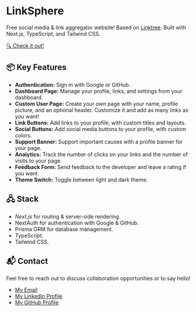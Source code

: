 # LinkSphere

Free social media & link aggregator website! Based on [Linktree](https://linktr.ee). Built with Next.js, TypeScript, and Tailwind CSS.

[🔍 Check it out!](https://linksphere-live.vercel.app)

## 📦 Key Features

- **Authentication:** Sign in with Google or GitHub.
- **Dashboard Page:** Manage your profile, links, and settings from your dashboard.
- **Custom User Page:** Create your own page with your name, profile picture, and an optional header. Customize it and add as many links as you want!
- **Link Buttons:** Add links to your profile, with custom titles and layouts.
- **Social Buttons:** Add social media buttons to your profile, with custom colors.
- **Support Banner:** Support important causes with a profile banner for your page.
- **Analytics:** Track the number of clicks on your links and the number of visits to your page.
- **Feedback Form:** Send feedback to the developer and leave a rating if you want.
- **Theme Switch:** Toggle between light and dark theme.

## 🖧 Stack

- _Next.js_ for routing & server-side rendering.
- NextAuth for authentication with Google & GitHub.
- Prisma ORM for database management.
- TypeScript.
- Tailwind CSS.

## 📬 Contact

Feel free to reach out to discuss collaboration opportunities or to say hello!

- [My Email](mailto:matheus.felipe.19rt@gmail.com)
- [My LinkedIn Profile](https://www.linkedin.com/in/matheus-mortari-19rt)
- [My GitHub Profile](https://github.com/matimortari)
